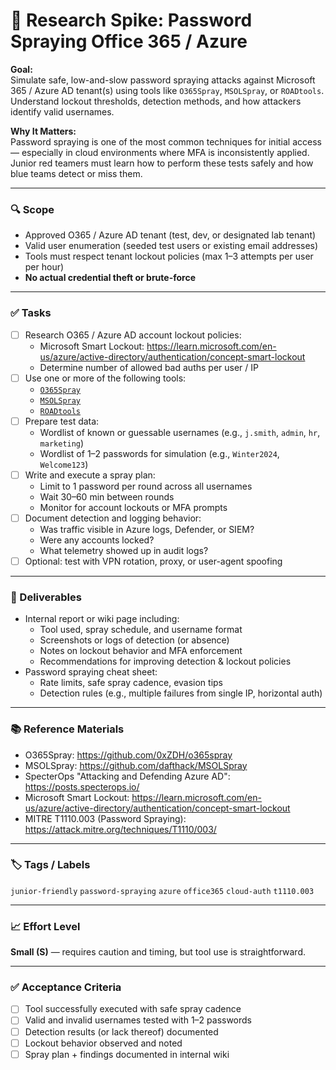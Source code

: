 # 🔐 Research Spike: Password Spraying Office 365 / Azure

**Goal:**  
Simulate safe, low-and-slow password spraying attacks against Microsoft 365 / Azure AD tenant(s) using tools like `O365Spray`, `MSOLSpray`, or `ROADtools`. Understand lockout thresholds, detection methods, and how attackers identify valid usernames.

**Why It Matters:**  
Password spraying is one of the most common techniques for initial access — especially in cloud environments where MFA is inconsistently applied. Junior red teamers must learn how to perform these tests safely and how blue teams detect or miss them.

---

### 🔍 Scope
- Approved O365 / Azure AD tenant (test, dev, or designated lab tenant)
- Valid user enumeration (seeded test users or existing email addresses)
- Tools must respect tenant lockout policies (max 1–3 attempts per user per hour)
- **No actual credential theft or brute-force**

---

### ✅ Tasks
- [ ] Research O365 / Azure AD account lockout policies:
  - Microsoft Smart Lockout: https://learn.microsoft.com/en-us/azure/active-directory/authentication/concept-smart-lockout
  - Determine number of allowed bad auths per user / IP
- [ ] Use one or more of the following tools:
  - [`O365Spray`](https://github.com/0xZDH/o365spray)
  - [`MSOLSpray`](https://github.com/dafthack/MSOLSpray)
  - [`ROADtools`](https://github.com/dirkjanm/ROADtools)
- [ ] Prepare test data:
  - Wordlist of known or guessable usernames (e.g., `j.smith`, `admin`, `hr`, `marketing`)
  - Wordlist of 1–2 passwords for simulation (e.g., `Winter2024`, `Welcome123`)
- [ ] Write and execute a spray plan:
  - Limit to 1 password per round across all usernames
  - Wait 30–60 min between rounds
  - Monitor for account lockouts or MFA prompts
- [ ] Document detection and logging behavior:
  - Was traffic visible in Azure logs, Defender, or SIEM?
  - Were any accounts locked?
  - What telemetry showed up in audit logs?
- [ ] Optional: test with VPN rotation, proxy, or user-agent spoofing

---

### 🎯 Deliverables
- Internal report or wiki page including:
  - Tool used, spray schedule, and username format
  - Screenshots or logs of detection (or absence)
  - Notes on lockout behavior and MFA enforcement
  - Recommendations for improving detection & lockout policies
- Password spraying cheat sheet:
  - Rate limits, safe spray cadence, evasion tips
  - Detection rules (e.g., multiple failures from single IP, horizontal auth)

---

### 📚 Reference Materials
- O365Spray: https://github.com/0xZDH/o365spray  
- MSOLSpray: https://github.com/dafthack/MSOLSpray  
- SpecterOps "Attacking and Defending Azure AD": https://posts.specterops.io/  
- Microsoft Smart Lockout: https://learn.microsoft.com/en-us/azure/active-directory/authentication/concept-smart-lockout  
- MITRE T1110.003 (Password Spraying): https://attack.mitre.org/techniques/T1110/003/

---

### 🏷️ Tags / Labels
`junior-friendly` `password-spraying` `azure` `office365` `cloud-auth` `t1110.003`

---

### 📈 Effort Level
**Small (S)** — requires caution and timing, but tool use is straightforward.

---

### ✅ Acceptance Criteria
- [ ] Tool successfully executed with safe spray cadence
- [ ] Valid and invalid usernames tested with 1–2 passwords
- [ ] Detection results (or lack thereof) documented
- [ ] Lockout behavior observed and noted
- [ ] Spray plan + findings documented in internal wiki
